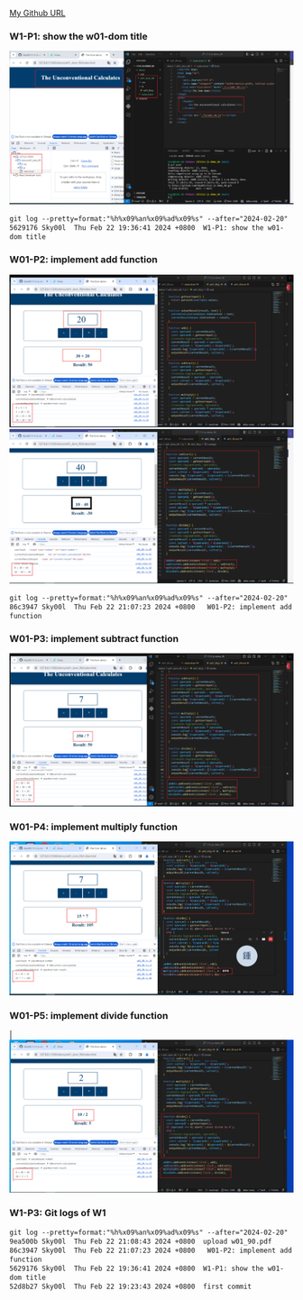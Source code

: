 [My Github URL](https://github.com/Sky00l/1112-js-demo_90.git)

### W1-P1: show the w01-dom title

![](w01-p1.png)

```
git log --pretty=format:"%h%x09%an%x09%ad%x09%s" --after="2024-02-20"
5629176 Sky00l  Thu Feb 22 19:36:41 2024 +0800  W1-P1: show the w01-dom title

```

### W01-P2: implement add function

![](w01-p2.png)
![](w01-p3-1.png)

```
git log --pretty=format:"%h%x09%an%x09%ad%x09%s" --after="2024-02-20"
86c3947 Sky00l  Thu Feb 22 21:07:23 2024 +0800   W01-P2: implement add function

```

### W01-P3: implement subtract function

![](w01-p3.png)

### W01-P4: implement multiply function

![](w01-p4.png)

### W01-P5: implement divide function

|
![](w01-p5.png)

### W1-P3: Git logs of W1

```
git log --pretty=format:"%h%x09%an%x09%ad%x09%s" --after="2024-02-20"
9ea500b Sky00l  Thu Feb 22 21:08:43 2024 +0800  upload w01_90.pdf
86c3947 Sky00l  Thu Feb 22 21:07:23 2024 +0800   W01-P2: implement add function
5629176 Sky00l  Thu Feb 22 19:36:41 2024 +0800  W1-P1: show the w01-dom title
52d8b27 Sky00l  Thu Feb 22 19:23:43 2024 +0800  first commit

```
